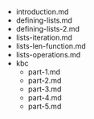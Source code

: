 - introduction.md
- defining-lists.md
- defining-lists-2.md
- lists-iteration.md
- lists-len-function.md
- lists-operations.md
- kbc
  - part-1.md
  - part-2.md
  - part-3.md
  - part-4.md
  - part-5.md
